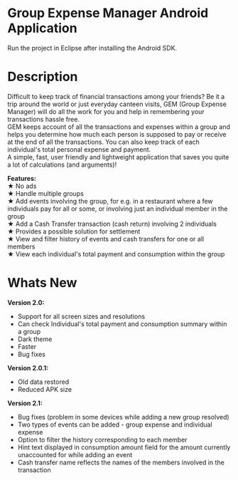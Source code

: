Group Expense Manager Android Application
=========================================
Run the project in Eclipse after installing the Android SDK.

Description
============
Difficult to keep track of financial transactions among your friends? Be it a trip around the world or just everyday canteen visits, GEM (Group Expense Manager) will do all the work for you and help in remembering your transactions hassle free.  
GEM keeps account of all the transactions and expenses within a group and helps you determine how much each person is supposed to pay or receive at the end of all the transactions. You can also keep track of each individual's total personal expense and payment.  
A simple, fast, user friendly and lightweight application that saves you quite a lot of calculations (and arguments)!

<b>Features:</b>  
★ No ads  
★ Handle multiple groups  
★ Add events involving the group, for e.g. in a restaurant where a few individuals pay for all or some, or involving just an individual member in the group  
★ Add a Cash Transfer transaction (cash return) involving 2 individuals  
★ Provides a possible solution for settlement  
★ View and filter history of events and cash transfers for one or all members  
★ View each individual's total payment and consumption within the group

Whats New
==========
<b>Version 2.0:</b>  
- Support for all screen sizes and resolutions  
- Can check Individual's total payment and consumption summary within a group  
- Dark theme  
- Faster  
- Bug fixes

<b>Version 2.0.1:</b>
- Old data restored
- Reduced APK size

<b>Version 2.1:</b>  
- Bug fixes (problem in some devices while adding a new group resolved)
- Two types of events can be added - group expense and individual expense
- Option to filter the history corresponding to each member
- Hint text displayed in consumption amount field for the amount currently unaccounted for while adding an event
- Cash transfer name reflects the names of the members involved in the transaction
